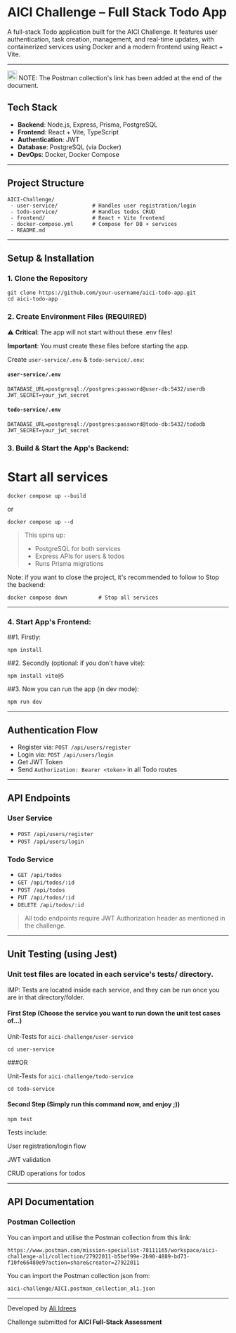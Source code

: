 # AICI Challenge – Full Stack Todo App

A full-stack Todo application built for the AICI Challenge. It features user authentication, task creation, management, and real-time updates, with containerized services using Docker and a modern frontend using React + Vite.

---
<img width="22" height="22" alt="image" src="https://github.com/user-attachments/assets/513e75e4-8d85-454a-8c29-125b3d4f8cbc" />
NOTE: The Postman collection's link has been added at the end of the document. 

##  Tech Stack

* **Backend**: Node.js, Express, Prisma, PostgreSQL
* **Frontend**: React + Vite, TypeScript
* **Authentication**: JWT
* **Database**: PostgreSQL (via Docker)
* **DevOps**: Docker, Docker Compose

---

## Project Structure

```
AICI-Challenge/
 - user-service/           # Handles user registration/login
 - todo-service/           # Handles todos CRUD
 - frontend/               # React + Vite frontend
 - docker-compose.yml      # Compose for DB + services
 - README.md
```

---

## Setup & Installation

### 1. Clone the Repository

```
git clone https://github.com/your-username/aici-todo-app.git
cd aici-todo-app
```

### 2. Create Environment Files (REQUIRED)
⚠️ **Critical**: The app will not start without these .env files!

**Important**: You must create these files before starting the app.

Create `user-service/.env` & `todo-service/.env`:

#### `user-service/.env`

```
DATABASE_URL=postgresql://postgres:password@user-db:5432/userdb
JWT_SECRET=your_jwt_secret
```

#### `todo-service/.env`

```
DATABASE_URL=postgresql://postgres:password@todo-db:5432/tododb
JWT_SECRET=your_jwt_secret
```

### 3. Build & Start the App's Backend:

# Start all services
```
docker compose up --build 
```
or

```
docker compose up --d
```


> This spins up:
>
> * PostgreSQL for both services
> * Express APIs for users & todos
> * Runs Prisma migrations


Note: if you want to close the project, it's recommended to follow
to Stop the backend:

```
docker compose down          # Stop all services
```


---

### 4. Start App's Frontend:

##1. Firstly:
```
npm install
```

##2. Secondly (optional: if you don't have vite):
```
npm install vite@5
```

##3. Now you can run the app (in dev mode):
```
npm run dev
```



---

## Authentication Flow

* Register via: `POST /api/users/register`
* Login via: `POST /api/users/login`
* Get JWT Token
* Send `Authorization: Bearer <token>` in all Todo routes

---

## API Endpoints

### User Service

* `POST /api/users/register`
* `POST /api/users/login`

### Todo Service

* `GET /api/todos`
* `GET /api/todos/:id`
* `POST /api/todos`
* `PUT /api/todos/:id`
* `DELETE /api/todos/:id`

> All todo endpoints require JWT Authorization header as mentioned in the challenge.

---

## Unit Testing (using Jest)

 ### Unit test files are located in each service's tests/ directory.

   IMP: Tests are located inside each service, and they can be run once you are in that directory/folder.

   #### First Step (Choose the service you want to run down the unit test cases of...)

   Unit-Tests for `aici-challenge/user-service`
   ```
   cd user-service
   ```

   ###OR

   Unit-Tests for `aici-challenge/todo-service`
   ```
   cd todo-service
   ```

   #### Second Step (Simply run this command now, and enjoy ;))

   ```
   npm test
   ```

   Tests include:
   
   User registration/login flow
   
   JWT validation
   
   CRUD operations for todos

---
## API Documentation

### Postman Collection

You can import and utilise the Postman collection from this link:

```
https://www.postman.com/mission-specialist-78111165/workspace/aici-challenge-ali/collection/27922011-b5bef99e-2b90-4889-bd73-f10fe66480e9?action=share&creator=27922011
```

You can import the Postman collection json from:

```
aici-challenge/AICI.postman_collection_ali.json
```


---

Developed by [Ali Idrees](https://github.com/ali8600)

Challenge submitted for **AICI Full-Stack Assessment**
